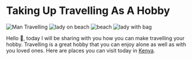 # Taking Up Travelling As A Hobby

![Man Travelling](https://images.unsplash.com/photo-1503220317375-aaad61436b1b?ixlib=rb-1.2.1&ixid=MnwxMjA3fDB8MHxwaG90by1wYWdlfHx8fGVufDB8fHx8&auto=format&fit=crop&w=1170&q=80)
![lady on beach](https://media.istockphoto.com/photos/young-man-arms-outstretched-by-the-sea-at-sunrise-enjoying-freedom-picture-id1285301614?s=612x612)
![beach](https://images.unsplash.com/photo-1496046596374-a16aa8b8ae63?ixlib=rb-1.2.1&ixid=MnwxMjA3fDB8MHxzZWFyY2h8MXx8dHJhdmVsbGluZyUyMGJlYWNofGVufDB8fDB8fA%3D%3D&auto=format&fit=crop&w=500&q=60) ![lady with bag](https://media.istockphoto.com/photos/happy-to-travel-again-picture-id1305828428?b=1&k=20&m=1305828428&s=170667a&w=0&h=5SAGDam9ySPJRYW4BGoh9EkGboiQ76dLDGluh63hJhw=)

Hello 👋, today I will be sharing with you how you can make travelling your hobby. Travelling is a great hobby that you can enjoy alone as well as with you loved ones. Here are places you can visit today in [Kenya](https://www.thrillophilia.com/destinations/kenya/places-to-visit).


